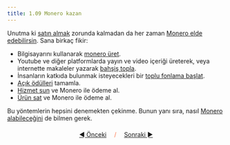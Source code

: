 ```yaml
---
title: 1.09 Monero kazan
---
```


Unutma ki [satın almak](1.07_buy_monero.md) zorunda kalmadan da her 
zaman [Monero elde edebilirsin](1.06_getting_monero.md).  Sana birkaç 
fikir:

- Bilgisayarını kullanarak [monero üret](1.10_mine_monero.md).
- Youtube ve diğer platformlarda yayın ve video içeriği üreterek, veya
  internette makaleler yazarak [bahşiş topla](1.15_tip_monero.md).
- İnsanların katkıda bulunmak isteyecekleri bir [toplu fonlama
  başlat](https://kuno.anne.media/).
- [Açık ödülleri](https://bounties.monero.social/) tamamla.
- [Hizmet sun](https://monerica.com/) ve Monero ile ödeme al.
- [Ürün sat](https://moneromarket.io/) ve Monero ile ödeme al.

Bu yöntemlerin hepsini denemekten çekinme.  Bunun yanı sıra, nasıl
[Monero alabileceğini](1.11_receive_monero.md) de bilmen gerek.



<p align='center' style='margin-top: 1.5em;'><span style='margin-right: 1em;'><a href="./1.08_exchange_monero.md">◄ Önceki</a></span> <span style='color: #ff774d;'>/</span> <span style='margin-left: 1em;'><a href="./1.10_mine_monero.md">Sonraki ►</a></span></p>
